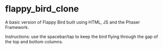 # flappy_bird_clone


A basic version of Flappy Bird built using HTML, JS and the Phaser Framework.

Instructions: use the spacebar/tap to keep the bird flying through the gap of the top and bottom columns.
